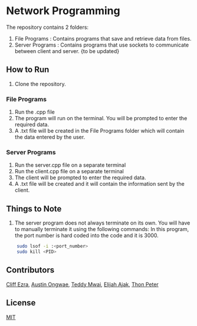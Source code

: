 # Network Programming

The repository contains 2 folders:

1. File Programs : Contains programs that save and retrieve data from files.
2. Server Programs : Contains programs that use sockets to communicate between client and server. {to be updated}

## How to Run

1. Clone the repository.

### File Programs

1. Run the .cpp file
2. The program will run on the terminal. You will be prompted to enter the required data.
3. A .txt file will be created in the File Programs folder which will contain the data entered by the user.

### Server Programs

1. Run the server.cpp file on a separate terminal
2. Run the client.cpp file on a separate terminal
3. The client will be prompted to enter the required data.
4. A .txt file will be created and it will contain the information sent by the client.

## Things to Note

1. The server program does not always terminate on its own. You will have to manually terminate it using the following commands:
   In this program, the port number is hard coded into the code and it is 3000.
     
``` bash
    sudo lsof -i :<port_number>
    sudo kill <PID>
```

## Contributors

[Cliff Ezra](https://github.com/Cliff-Ezra), [Austin Ongwae](https://github.com/AustinOngwae), [Teddy Mwai](https://github.com/TedMwai), [Elijah Ajak](https://github.com/ElijahAjak), [Thon Peter](https://github.com/Thonpeter)

## License

[MIT](https://choosealicense.com/licenses/mit/)

